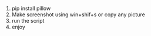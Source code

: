 1. pip install pillow
2. Make screenshot using win+shif+s or copy any picture
3. run the script
4. enjoy 
